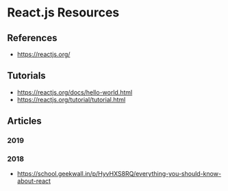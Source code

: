 
# React.js Resources

## References
- https://reactjs.org/



## Tutorials
- https://reactjs.org/docs/hello-world.html
- https://reactjs.org/tutorial/tutorial.html


## Articles

### 2019 

### 2018
- https://school.geekwall.in/p/HyvHXS8RQ/everything-you-should-know-about-react



